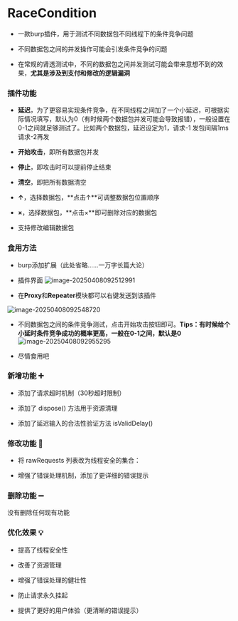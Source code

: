 # RaceCondition
- 一款burp插件，用于测试不同数据包不同线程下的条件竞争问题

- 不同数据包之间的并发操作可能会引发条件竞争的问题

- 在常规的肾透测试中，不同的数据包之间并发测试可能会带来意想不到的效果，**尤其是涉及到支付和修改的逻辑漏洞**


### 插件功能 
- **延迟**，为了更容易实现条件竞争，在不同线程之间加了一个小延迟，可根据实际情况填写，默认为0（有时候两个数据包并发可能会导致报错），一般设置在0-1之间就足够测试了。比如两个数据包，延迟设定为1，请求-1 发包间隔1ms 请求-2再发

- **开始攻击**，即所有数据包并发

- **停止**，即攻击时可以提前停止结束

- **清空**，即把所有数据清空

- **↑**，选择数据包，**点击↑**可调整数据包位置顺序

- **×**，选择数据包，**点击×**即可删除对应的数据包

- 支持修改编辑数据包 


### 食用方法
- burp添加扩展（此处省略......一万字长篇大论）

- 插件界面
![image-20250408092512991](https://github.com/user-attachments/assets/5fd48cd3-4892-4236-8b75-94e2dcd7f080)

- 在**Proxy**和**Repeater**模块都可以右键发送到该插件

![image-20250408092548720](https://github.com/user-attachments/assets/e5531547-cdc5-4e0e-83bf-52f64c6d386d)

- 不同数据包之间的条件竞争测试，点击开始攻击按钮即可。**Tips：有时候给个小延时条件竞争成功的概率更高，一般在0-1之间，默认是0**
![image-20250408092955295](https://github.com/user-attachments/assets/5340e912-92b9-4399-b74d-d5393113e817)

- 尽情食用吧


### 新增功能 ➕

- 添加了请求超时机制（30秒超时限制）

- 添加了 dispose() 方法用于资源清理

- 添加了延迟输入的合法性验证方法 isValidDelay()


### 修改功能 🔄

- 将 rawRequests 列表改为线程安全的集合：

- 增强了错误处理机制，添加了更详细的错误提示


### 删除功能 ➖

没有删除任何现有功能


### 优化效果 💡

- 提高了线程安全性

- 改善了资源管理

- 增强了错误处理的健壮性

- 防止请求永久挂起

- 提供了更好的用户体验（更清晰的错误提示）
